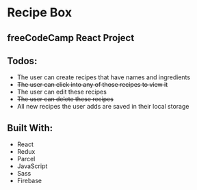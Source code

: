 # Recipe Box

## freeCodeCamp React Project

## Todos:

* The user can create recipes that have names and ingredients
* ~~The user can click into any of those recipes to view it~~
* The user can edit these recipes
* ~~The user can delete these recipes~~
* All new recipes the user adds are saved in their local storage

## Built With:

* React
* Redux
* Parcel
* JavaScript
* Sass
* Firebase
